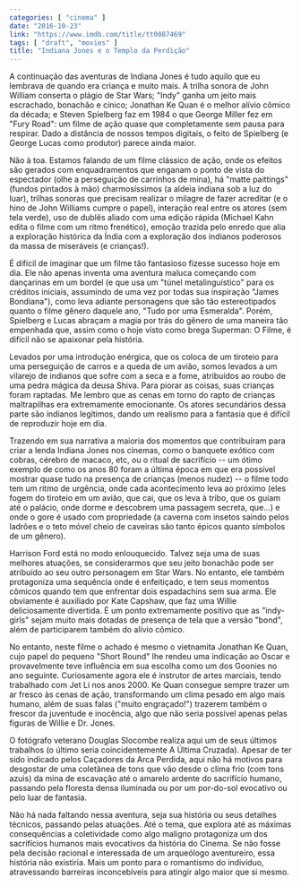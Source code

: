 ```yaml
---
categories: [ "cinema" ]
date: "2016-10-23"
link: "https://www.imdb.com/title/tt0087469"
tags: [ "draft", "movies" ]
title: "Indiana Jones e o Templo da Perdição"
---
```

A continuação das aventuras de Indiana Jones é tudo aquilo que eu lembrava de quando era criança e muito mais. A trilha sonora de John William conserta o plágio de Star Wars; "Indy" ganha um jeito mais escrachado, bonachão e cínico; Jonathan Ke Quan é o melhor alívio cômico da década; e Steven Spielberg faz em 1984 o que George Miller fez em "Fury Road": um filme de ação quase que completamente sem pausa para respirar. Dado a distância de nossos tempos digitais, o feito de Spielberg (e George Lucas como produtor) parece ainda maior.

Não à toa. Estamos falando de um filme clássico de ação, onde os efeitos são gerados com enquadramentos que enganam o ponto de vista do espectador (olhe a perseguição de carrinhos de mina), há "matte paittings" (fundos pintados à mão) charmosíssimos (a aldeia indiana sob a luz do luar), trilhas sonoras que precisam realizar o milagre de fazer acreditar (e o hino de John Williams cumpre o papel), interação real entre os atores (sem tela verde), uso de dublês aliado com uma edição rápida (Michael Kahn edita o filme com um ritmo frenético), emoção trazida pelo enredo que alia a exploração histórica da Índia com a exploração dos indianos poderosos da massa de miseráveis (e crianças!).

É difícil de imaginar que um filme tão fantasioso fizesse sucesso hoje em dia. Ele não apenas inventa uma aventura maluca começando com dançarinas em um bordel (e que usa um "túnel metalinguístico" para os créditos iniciais, assumindo de uma vez por todas sua inspiração "James Bondiana"), como leva adiante personagens que são tão estereotipados quanto o filme gênero daquele ano, "Tudo por uma Esmeralda". Porém, Spielberg e Lucas abraçam a magia por trás do gênero de uma maneira tão empenhada que, assim como o hoje visto como brega Superman: O Filme, é difícil não se apaixonar pela história.

Levados por uma introdução enérgica, que os coloca de um tiroteio para uma perseguição de carros e a queda de um avião, somos levados a um vilarejo de indianos que sofre com a seca e a fome, atribuídos ao roubo de uma pedra mágica da deusa Shiva. Para piorar as coisas, suas crianças foram raptadas. Me lembro que as cenas em torno do rapto de crianças maltrapilhas era extremamente emocionante. Os atores secundários dessa parte são indianos legítimos, dando um realismo para a fantasia que é difícil de reproduzir hoje em dia.

Trazendo em sua narrativa a maioria dos momentos que contribuíram para criar a lenda Indiana Jones nos cinemas, como o banquete exótico com cobras, cérebro de macaco, etc, ou o ritual de sacrifício -- um ótimo exemplo de como os anos 80 foram a última época em que era possível mostrar quase tudo na presença de crianças (menos nudez) -- o filme todo tem um ritmo de urgência, onde cada acontecimento leva ao próximo (eles fogem do tiroteio em um avião, que cai, que os leva à tribo, que os guiam até o palácio, onde dorme e descobrem uma passagem secreta, que...) e onde o gore é usado com propriedade (a caverna com insetos saindo pelos ladrões e o teto móvel cheio de caveiras são tanto épicos quanto símbolos de um gênero).

Harrison Ford está no modo enlouquecido. Talvez seja uma de suas melhores atuações, se considerarmos que seu jeito bonachão pode ser atribuído ao seu outro personagem em Star Wars. No entanto, ele também protagoniza uma sequência onde é enfeitiçado, e tem seus momentos cômicos quando tem que enfrentar dois espadachins sem sua arma. Ele obviamente é auxiliado por Kate Capshaw, que faz uma Willie deliciosamente divertida. É um ponto extremamente positivo que as "indy-girls" sejam muito mais dotadas de presença de tela que a versão "bond", além de participarem também do alívio cômico.

No entanto, neste filme o achado é mesmo o vietnamita Jonathan Ke Quan, cujo papel do pequeno "Short Round" lhe rendeu uma indicação ao Oscar e provavelmente teve influência em sua escolha como um dos Goonies no ano seguinte. Curiosamente agora ele é instrutor de artes marciais, tendo trabalhado com Jet Li nos anos 2000. Ke Quan consegue sempre trazer um ar fresco às cenas de ação, transformando um clima pesado em algo mais humano, além de suas falas ("muito engraçado!") trazerem também o frescor da juventude e inocência, algo que não seria possível apenas pelas figuras de Willie e Dr. Jones.

O fotógrafo veterano Douglas Slocombe realiza aqui um de seus últimos trabalhos (o último seria coincidentemente A Última Cruzada). Apesar de ter sido indicado pelos Caçadores da Arca Perdida, aqui não há motivos para desgostar de uma coletânea de tons que vão desde o clima frio (com tons azuis) da mina de escavação até o amarelo ardente do sacrifício humano, passando pela floresta densa iluminada ou por um por-do-sol evocativo ou pelo luar de fantasia.

Não há nada faltando nessa aventura, seja sua história ou seus detalhes técnicos, passando pelas atuações. Até o tema, que explora até as máximas consequências a coletividade como algo maligno protagoniza um dos sacrifícios humanos mais evocativos da história do Cinema. Se não fosse pela decisão racional e interessada de um arqueólogo aventureiro, essa história não existiria. Mais um ponto para o romantismo do indivíduo, atravessando barreiras inconcebíveis para atingir algo maior que si mesmo.
